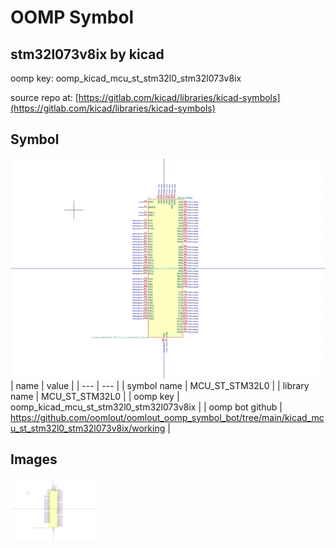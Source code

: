 # OOMP Symbol  
## stm32l073v8ix  by kicad  
  
oomp key: oomp_kicad_mcu_st_stm32l0_stm32l073v8ix  
  
source repo at: [https://gitlab.com/kicad/libraries/kicad-symbols](https://gitlab.com/kicad/libraries/kicad-symbols)  
## Symbol  
  
[![working.png](working_600.png)](working.png)  
| name | value | 
| --- | --- | 
| symbol name | MCU_ST_STM32L0 | 
| library name | MCU_ST_STM32L0 | 
| oomp key | oomp_kicad_mcu_st_stm32l0_stm32l073v8ix | 
| oomp bot github | https://github.com/oomlout/oomlout_oomp_symbol_bot/tree/main/kicad_mcu_st_stm32l0_stm32l073v8ix/working | 
## Images  
  
[![working.png](working_140.png)](working.png)  
